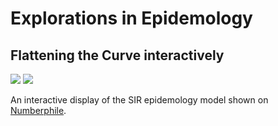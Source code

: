 # Explorations in Epidemology

## Flattening the Curve interactively
[![](https://img.shields.io/badge/view-notebook-orange)](Flattening_the_Curve_Interactively.ipynb) [![](https://img.shields.io/badge/open-colab-yellow)](https://colab.research.google.com/github/jesperdramsch/corona/blob/master/Flattening_the_Curve_Interactively.ipynb)

An interactive display of the SIR epidemology model shown on [Numberphile](https://www.youtube.com/watch?v=k6nLfCbAzgo).
